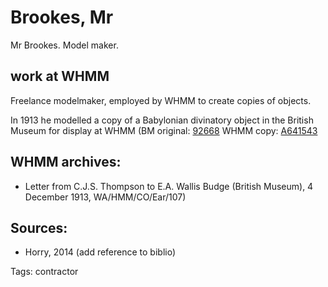 # Brookes, Mr

Mr Brookes. Model maker.

## work at WHMM

Freelance modelmaker, employed by WHMM to create copies of objects.

In 1913 he modelled a copy of a Babylonian divinatory object in the British Museum for display at WHMM \(BM original: [92668](https://www.britishmuseum.org/collection/object/W_1889-0426-238) WHMM copy: [A641543](https://collection.sciencemuseumgroup.org.uk/objects/co84540/clay-replica-of-a-clay-model-of-sheeps-liver-divination-object)

## WHMM archives:

* Letter from C.J.S. Thompson to E.A. Wallis Budge \(British Museum\), 4 December 1913, WA/HMM/CO/Ear/107\)

## Sources:

* Horry, 2014 \(add reference to biblio\)

Tags: contractor

